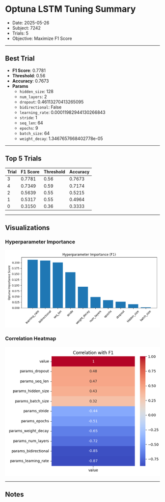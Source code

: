 # Optuna LSTM Tuning Summary
- Date: 2025-05-26
- Subject: 7242
- Trials: 5
- Objective: Maximize F1 Score

---

## Best Trial
- **F1 Score**: 0.7781
- **Threshold**: 0.56
- **Accuracy**: 0.7673
- **Params**
  - `hidden_size`: 128
  - `num_layers`: 2
  - `dropout`: 0.46113270413265095
  - `bidirectional`: False
  - `learning_rate`: 0.00011982944130266843
  - `stride`: 1
  - `seq_len`: 64
  - `epochs`: 9
  - `batch_size`: 64
  - `weight_decay`: 1.3467657668402778e-05

---

## Top 5 Trials
| Trial | F1 Score | Threshold | Accuracy |
|-------|----------|-----------|----------|
| 3 | 0.7781 | 0.56 | 0.7673 |
| 4 | 0.7349 | 0.59 | 0.7174 |
| 2 | 0.5639 | 0.55 | 0.5215 |
| 1 | 0.5317 | 0.55 | 0.4964 |
| 0 | 0.3150 | 0.36 | 0.3333 |

---

## Visualizations
### Hyperparameter Importance
![F1 Importance](f1_importance_barplot.png)

### Correlation Heatmap
![Correlation with F1](corr_heatmap.png)

---

## Notes